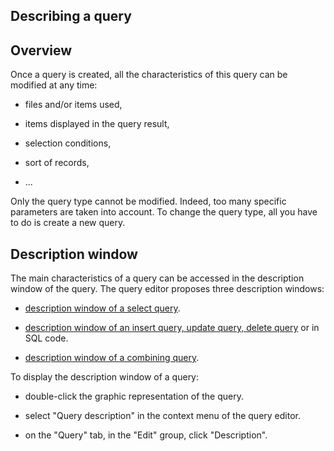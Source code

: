 


## Describing a query 
			



<a name="NOTE1"></a>
<a name="NOTE1_1"></a>


## Overview
<a name="overview_ELTTEXTE000102"></a>
<a name="Query_description"></a>
Once a query is created, all the characteristics of this query can be modified at any time:

- files and/or items used,

- items displayed in the query result,

- selection conditions,

- sort of records,

- ...




Only the query type cannot be modified. Indeed, too many specific parameters are taken into account. To change the query type, all you have to do is create a new query.

<a name="NOTE2"></a>
<a name="NOTE2_1"></a>


## Description window
<a name="description_window_ELTTEXTE000126"></a>
The main characteristics of a query can be accessed in the description window of the query. The query editor proposes three description windows:

- [description window of a select query](../Editeurs/2032049.md).

- [description window of an insert query, update query, delete query](../Editeurs/2032036.md) or in SQL code.

- [description window of a combining query](../Editeurs/2032031.md).


To display the description window of a query:

- double-click the graphic representation of the query.

- select "Query description" in the context menu of the query editor.

- on the "Query" tab, in the "Edit" group, click "Description".





